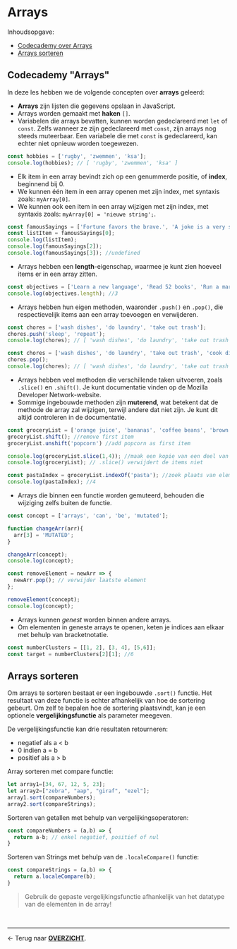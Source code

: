 # Arrays

Inhoudsopgave:
- [Codecademy over Arrays](#codecademy-arrays)
- [Arrays sorteren](#arrays-sorteren)

## Codecademy "Arrays"

In deze les hebben we de volgende concepten over **arrays** geleerd:

- **Arrays** zijn lijsten die gegevens opslaan in JavaScript.
- Arrays worden gemaakt met **haken** `[]`.
- Variabelen die arrays bevatten, kunnen worden gedeclareerd met `let` of `const`. Zelfs wanneer ze zijn gedeclareerd met `const`, zijn arrays nog steeds muteerbaar. Een variabele die met `const` is gedeclareerd, kan echter niet opnieuw worden toegewezen.

```js
const hobbies = ['rugby', 'zwemmen', 'ksa'];
console.log(hobbies); // [ 'rugby', 'zwemmen', 'ksa' ]
```

- Elk item in een array bevindt zich op een genummerde positie, of **index**, beginnend bij 0.
- We kunnen één item in een array openen met zijn index, met syntaxis zoals: `myArray[0]`.
- We kunnen ook een item in een array wijzigen met zijn index, met syntaxis zoals: `myArray[0] = 'nieuwe string';`.
```js
const famousSayings = ['Fortune favors the brave.', 'A joke is a very serious thing.', 'Where there is love there is life.'];
const listItem = famousSayings[0];
console.log(listItem);
console.log(famousSayings[2]);
console.log(famousSayings[3]); //undefined
```

- Arrays hebben een **length**-eigenschap, waarmee je kunt zien hoeveel items er in een array zitten.
```js
const objectives = ['Learn a new language', 'Read 52 books', 'Run a marathon'];
console.log(objectives.length); //3
```

- Arrays hebben hun eigen methoden, waaronder `.push()` en `.pop()`, die respectievelijk items aan een array toevoegen en verwijderen.
```js
const chores = ['wash dishes', 'do laundry', 'take out trash'];
chores.push('sleep', 'repeat');
console.log(chores); // [ 'wash dishes', 'do laundry', 'take out trash', 'sleep', 'repeat' ]
```

```js
const chores = ['wash dishes', 'do laundry', 'take out trash', 'cook dinner', 'mop floor'];
chores.pop();
console.log(chores); // [ 'wash dishes', 'do laundry', 'take out trash', 'cook dinner' ]
```

- Arrays hebben veel methoden die verschillende taken uitvoeren, zoals `.slice()` en `.shift()`. Je kunt documentatie vinden op de Mozilla Developer Network-website.
- Sommige ingebouwde methoden zijn **muterend**, wat betekent dat de methode de array zal wijzigen, terwijl andere dat niet zijn. Je kunt dit altijd controleren in de documentatie.
```js
const groceryList = ['orange juice', 'bananas', 'coffee beans', 'brown rice', 'pasta', 'coconut oil', 'plantains'];
groceryList.shift(); //remove first item
groceryList.unshift('popcorn') //add popcorn as first item

console.log(groceryList.slice(1,4)); //maak een kopie van een deel van de array
console.log(groceryList); // .slice() verwijdert de items niet

const pastaIndex = groceryList.indexOf('pasta'); //zoek plaats van element in array
console.log(pastaIndex); //4
```

- Arrays die binnen een functie worden gemuteerd, behouden die wijziging zelfs buiten de functie.
```js
const concept = ['arrays', 'can', 'be', 'mutated'];

function changeArr(arr){
  arr[3] = 'MUTATED';
}

changeArr(concept);
console.log(concept);

const removeElement = newArr => {
  newArr.pop(); // verwijder laatste element
};

removeElement(concept);
console.log(concept);
```

- Arrays kunnen *genest* worden binnen andere arrays.
- Om elementen in geneste arrays te openen, keten je indices aan elkaar met behulp van bracketnotatie.
```js
const numberClusters = [[1, 2], [3, 4], [5,6]];
const target = numberClusters[2][1]; //6
```

## Arrays sorteren

Om arrays te sorteren bestaat er een ingebouwde `.sort()` functie. Het resultaat van deze functie is echter afhankelijk van hoe de sortering gebeurt. Om zelf te bepalen hoe de sortering plaatsvindt, kan je een optionele **vergelijkingsfunctie** als parameter meegeven.

De vergelijkingsfunctie kan drie resultaten retourneren:
- negatief als a < b
- 0 indien a = b
- positief als a > b

Array sorteren met compare functie:

```js
let array1=[34, 67, 12, 5, 23];
let array2=["zebra", "aap", "giraf", "ezel"];
array1.sort(compareNumbers);
array2.sort(compareStrings);
```

Sorteren van getallen met behulp van vergelijkingsoperatoren:
```js
const compareNumbers = (a,b) => {
  return a-b; // enkel negatief, positief of nul
}
```

Sorteren van Strings met behulp van de `.localeCompare()` functie:
```js
const compareStrings = (a,b) => {
  return a.localeCompare(b);
}
```

> Gebruik de gepaste vergelijkingsfunctie afhankelijk van het datatype van de elementen in de array!

<br>

---

&larr; Terug naar [**OVERZICHT**](./README.md#overview).